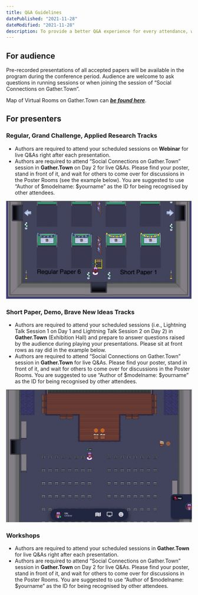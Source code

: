 ```yaml
---
title: Q&A Guidelines
datePublished: "2021-11-28"
dateModified: "2021-11-28"
description: To provide a better Q&A experience for every attendance, we would like to introduce the Q&A guidelines for presenters and audience respectively. 
---
```



## For audience
Pre-recorded presentations of all accepted papers will be available in the program during the conference period. Audience are welcome to ask questions in running sessions or when joining the session of “Social Connections on Gather.Town”. 

Map of Virtual Rooms on Gather.Town can **[*be found here*](./gather-town-map)**.

## For presenters

### Regular, Grand Challenge, Applied Research Tracks

- Authors are required to attend your scheduled sessions on **Webinar** for live Q&As right after each presentation.
- Authors are required to attend “Social Connections on Gather.Town” session in **Gather.Town** on Day 2 for live Q&As. Please find your poster, stand in front of it, and wait for others to come over for discussions in the Poster Rooms (see the example below). You are suggested to use “Author of $modelname: $yourname” as the ID for being recognised by other attendees.

<div style="max-width: 600px;">
    <img src="./ray-at-poster-room.png" alt="at-poster-room" />
</div>

### Short Paper, Demo, Brave New Ideas Tracks
- Authors are required to attend your scheduled sessions (i.e., Lightning Talk Session 1 on Day 1 and Lightning Talk Session 2 on Day 2) in **Gather.Town** (Exhibition Hall) and prepare to answer questions raised by the audience during playing your presentations. Please sit at front rows as ray did in the example below.
- Authors are required to attend “Social Connections on Gather.Town” session in **Gather.Town** for live Q&As. Please find your poster, stand in front of it, and wait for others to come over for discussions in the Poster Rooms. You are suggested to use “Author of $modelname: $yourname” as the ID for being recognised by other attendees.

<div style="max-width: 600px;">
    <img src="./ray-at-exibition-hall.png" alt="at-poster-room" />
</div>

### Workshops
- Authors are required to attend your scheduled sessions in **Gather.Town** for live Q&As right after each presentation. 
- Authors are required to attend “Social Connections on Gather.Town” session in **Gather.Town** on Day 2 for live Q&As. Please find your poster, stand in front of it, and wait for others to come over for discussions in the Poster Rooms. You are suggested to use “Author of $modelname: $yourname” as the ID for being recognised by other attendees.
